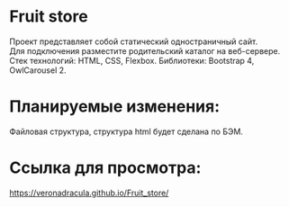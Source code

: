 # Fruit store  
Проект представляет собой статический одностраничный сайт.  
Для подключения разместите родительский каталог на веб-сервере.  
Стек технологий: HTML, CSS, Flexbox.
Библиотеки: Bootstrap 4, OwlCarousel 2.  

# Планируемые изменения:   
Файловая структура, структура html будет сделана по БЭМ.  

# Ссылка для просмотра: 
https://veronadracula.github.io/Fruit_store/
